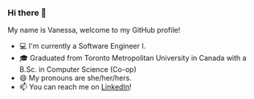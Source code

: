### Hi there 👋

My name is Vanessa, welcome to my GitHub profile!

- 💻 I'm currently a Software Engineer I.
- 🎓 Graduated from Toronto Metropolitan University in Canada with a B.Sc. in Computer Science (Co-op)
- 😄 My pronouns are she/her/hers.
- 📫 You can reach me on [LinkedIn](https://www.linkedin.com/in/vanessalandayan/)!

<!--
**vanessaland/vanessaland** is a ✨ _special_ ✨ repository because its `README.md` (this file) appears on your GitHub profile.

Here are some ideas to get you started:

- 🔭 I’m currently working on ...
- 🌱 I’m currently learning ...
- 👯 I’m looking to collaborate on ...
- 🤔 I’m looking for help with ...
- 💬 Ask me about ...
- 📫 How to reach me: ...
- 😄 Pronouns: ...
- ⚡ Fun fact: ...
-->
